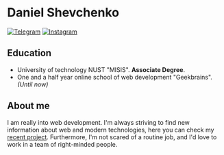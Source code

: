 # Daniel Shevchenko
[![Telegram](https://svgshare.com/i/WKU.svg)](https://t.me/denkeel) 
[![Instagram](https://svgshare.com/i/WJ2.svg)](https://www.instagram.com/denkeel.io/)
## Education
- University of technology NUST "MISIS". **Associate Degree**.
- One and a half year online school of web development "Geekbrains".  _(Until now)_
## About me
I am really into web development. I'm always striving to find new information about web and modern technologies, here you can check my [recent project](https://github.com/denkeel/LARAVEL-SAIL-2021). Furthermore, I'm not scared of a routine job, and I'd love to work in a team of right-minded people.